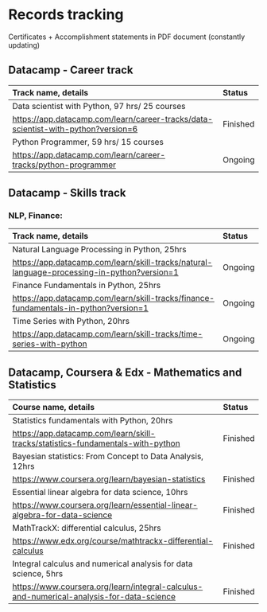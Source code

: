 # Records tracking

Certificates + Accomplishment statements in PDF document (constantly updating)

## Datacamp - Career track
| Track name, details | Status |                                                                                                   
|:--------------------|:-----------------------------------------------------------------------------------------------------------------------------|
| Data scientist with Python, 97 hrs/ 25 courses
https://app.datacamp.com/learn/career-tracks/data-scientist-with-python?version=6| Finished|   
| Python Programmer, 59 hrs/ 15 courses
https://app.datacamp.com/learn/career-tracks/python-programmer| Ongoing|

##  Datacamp - Skills track
### NLP, Finance:

| Track name, details | Status |                                                                                                   
|:--------------------|:-----------------------------------------------------------------------------------------------------------------------------|
| Natural Language Processing in Python, 25hrs
https://app.datacamp.com/learn/skill-tracks/natural-language-processing-in-python?version=1 | Ongoing|
| Finance Fundamentals in Python, 25hrs
https://app.datacamp.com/learn/skill-tracks/finance-fundamentals-in-python?version=1 | Ongoing|
| Time Series with Python, 20hrs
https://app.datacamp.com/learn/skill-tracks/time-series-with-python | Ongoing|

## Datacamp, Coursera & Edx - Mathematics and Statistics
| Course name, details | Status |                                                                                                   
|:--------------------|:-----------------------------------------------------------------------------------------------------------------------------|
| Statistics fundamentals with Python, 20hrs
https://app.datacamp.com/learn/skill-tracks/statistics-fundamentals-with-python | Finished|
| Bayesian statistics: From Concept to Data Analysis, 12hrs
https://www.coursera.org/learn/bayesian-statistics| Finished|   
| Essential linear algebra for data science, 10hrs
https://www.coursera.org/learn/essential-linear-algebra-for-data-science| Finished|  
| MathTrackX: differential calculus, 25hrs
https://www.edx.org/course/mathtrackx-differential-calculus| Finished| 
| Integral calculus and numerical analysis for data science, 5hrs
https://www.coursera.org/learn/integral-calculus-and-numerical-analysis-for-data-science| Finished| 
